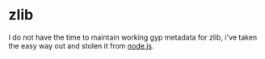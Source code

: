 # zlib

I do not have the time to maintain working gyp metadata for zlib,
i've taken the easy way out and stolen it from [node.js](http://github.com/joyent/node.git).
